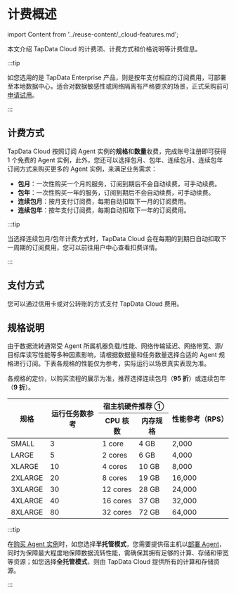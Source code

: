 # 计费概述

import Content from '../reuse-content/_cloud-features.md';

<Content />

本文介绍 TapData Cloud 的计费项、计费方式和价格说明等计费信息。

:::tip

如您选用的是 TapData Enterprise 产品，则是按年支付相应的订阅费用，可部署至本地数据中心，适合对数据敏感性或网络隔离有严格要求的场景，正式采购前可[申请试用](https://tapdata.net/tapdata-on-prem/demo.html)‍。

:::

## 计费方式

TapData Cloud 按照订阅 Agent 实例的**规格**和**数量**收费，完成账号注册即可获得 1 个免费的 Agent 实例，此外，您还可以选择包月、包年、连续包月、连续包年订阅方式来购买更多的 Agent 实例，来满足业务需求：

- **包月**：一次性购买一个月的服务，订阅到期后不会自动续费，可手动续费。
- **包年**：一次性购买一年的服务，订阅到期后不会自动续费，可手动续费。
- **连续包月**：按月支付订阅费，每期自动扣取下一月的订阅费用。
- **连续包年**：按年支付订阅费，每期自动扣取下一年的订阅费用。

:::tip

当选择连续包月/包年计费方式时，TapData Cloud 会在每期的到期日自动扣取下一周期的订阅费用，您可以前往用户中心查看扣费详情。

:::

## 支付方式

您可以通过信用卡或对公转账的方式支付 TapData Cloud 费用。




## <span id="spec-info">规格说明</span>

由于数据流转通常受 Agent 所属机器负载/性能、网络传输延迟、网络带宽、源/目标库读写性能等多种因素影响，请根据数据量和任务数量选择合适的 Agent 规格进行订阅。下表各规格的性能仅为参考，实际运行以场景真实表现为准。

各规格的定价，以购买流程的展示为准，推荐选择连续包月（**95 折**）或连续包年（**9 折**）。

<table>
<thead>
  <tr>
    <th rowspan="2">规格</th>
    <th rowspan="2">运行任务数参考</th>
    <th colspan="2">宿主机硬件推荐 ①</th>
    <th rowspan="2">性能参考（RPS）</th>
  </tr>
  <tr>
    <th>CPU 核数</th>
    <th>内存规格</th>
  </tr>
</thead>
<tbody>
  <tr>
    <td>SMALL</td>
    <td>3</td>
    <td>1 core</td>
    <td>4 GB</td>
    <td>2,000</td>
  </tr>
  <tr>
    <td>LARGE</td>
    <td>5</td>
    <td>2 cores</td>
    <td>6 GB</td>
    <td>4,000</td>
  </tr>
  <tr>
    <td>XLARGE</td>
    <td>10</td>
    <td>4 cores</td>
    <td>10 GB</td>
    <td>8,000</td>
  </tr>
  <tr>
    <td>2XLARGE</td>
    <td>20</td>
    <td>8 cores</td>
    <td>19 GB</td>
    <td>16,000</td>
  </tr>
  <tr>
    <td>3XLARGE</td>
    <td>30</td>
    <td>12 cores</td>
    <td>28 GB</td>
    <td>24,000</td>
  </tr>
  <tr>
    <td>4XLARGE</td>
    <td>40</td>
    <td>16 cores</td>
    <td>37 GB</td>
    <td>32,000</td>
  </tr>
  <tr>
    <td>8XLARGE</td>
    <td>80</td>
    <td>32 cores</td>
    <td>72 GB</td>
    <td>64,000</td>
  </tr>
</tbody>
</table>


:::tip

在[购买 Agent 实例](purchase.md)时，如您选择**半托管模式**，您需要提供宿主机以[部署 Agent](../quick-start/install/install-tapdata-agent/README.md)，同时为保障最大程度地保障数据流转性能，需确保其拥有足够的计算、存储和带宽等资源；如您选择**全托管模式**，则由 TapData Cloud 提供所有的计算和存储资源。

:::

